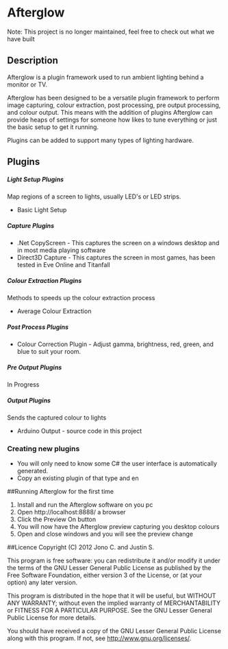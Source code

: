 # Afterglow

Note: This project is no longer maintained, feel free to check out what we have built

## Description
Afterglow is a plugin framework used to run ambient lighting behind a monitor or TV.

Afterglow has been designed to be a versatile plugin framework to perform image capturing, colour extraction, post processing, pre output processing, and colour output. This means with the addition of plugins Afterglow can provide heaps of settings for someone how likes to tune everything or just the basic setup to get it running. 

Plugins can be added to support many types of lighting hardware.

## Plugins
##### Light Setup Plugins
Map regions of a screen to lights, usually LED's or LED strips.

* Basic Light Setup

##### Capture Plugins

* .Net CopyScreen - This captures the screen on a windows desktop and in most media playing software
* Direct3D Capture  - This captures the screen in most games, has been tested in Eve Online and Titanfall

##### Colour Extraction Plugins
Methods to speeds up the colour extraction process

* Average Colour Extraction

##### Post Process Plugins

* Colour Correction Plugin - Adjust gamma, brightness, red, green, and blue to suit your room.

##### Pre Output Plugins
In Progress

##### Output Plugins
Sends the captured colour to lights

* Arduino Output - source code in this project

### Creating new plugins
* You will only need to know some C# the user interface is automatically generated.
* Copy an existing plugin of that type and en

##Running Afterglow for the first time
1. Install and run the Afterglow software on you pc
2. Open http://localhost:8888/ a browser
3. Click the Preview On button
4. You will now have the Afterglow preview capturing you desktop colours
5. Open and close windows and you will see the preview change

##Licence
Copyright (C) 2012  Jono C. and Justin S.

This program is free software: you can redistribute it and/or modify
it under the terms of the GNU Lesser General Public License as published by
the Free Software Foundation, either version 3 of the License, or
(at your option) any later version.

This program is distributed in the hope that it will be useful,
but WITHOUT ANY WARRANTY; without even the implied warranty of
MERCHANTABILITY or FITNESS FOR A PARTICULAR PURPOSE.  See the
GNU Lesser General Public License for more details.

You should have received a copy of the GNU Lesser General Public License
along with this program.  If not, see <http://www.gnu.org/licenses/>.
